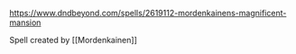 https://www.dndbeyond.com/spells/2619112-mordenkainens-magnificent-mansion 

Spell created by [[Mordenkainen]]